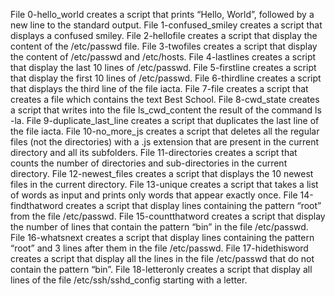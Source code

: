 File 0-hello_world creates a script that prints “Hello, World”, followed by a new line to the standard output.
File 1-confused_smiley creates a script that displays a confused smiley.
File 2-hellofile creates a script that display the content of the /etc/passwd file.
File 3-twofiles creates a script that display the content of /etc/passwd and /etc/hosts.
File 4-lastlines creates a script that display the last 10 lines of /etc/passwd.
File 5-firstline creates a script that display the first 10 lines of /etc/passwd.
File 6-thirdline creates a script that displays the third line of the file iacta.
File 7-file creates a script that creates a file which contains the text Best School.
File 8-cwd_state creates a script that writes into the file ls_cwd_content the result of the command ls -la.
File 9-duplicate_last_line creates a script that duplicates the last line of the file iacta.
File 10-no_more_js creates a script that deletes all the regular files (not the directories) with a .js extension that are present in the current directory and all its subfolders.
File 11-directories creates  a script that counts the number of directories and sub-directories in the current directory.
File 12-newest_files creates a script that displays the 10 newest files in the current directory.
File 13-unique creates a script that takes a list of words as input and prints only words that appear exactly once.
File 14-findthatword creates a script that display lines containing the pattern “root” from the file /etc/passwd.
File 15-countthatword creates a script that display the number of lines that contain the pattern “bin” in the file /etc/passwd.
File 16-whatsnext creates a script that display lines containing the pattern “root” and 3 lines after them in the file /etc/passwd.
File 17-hidethisword creates a script that display all the lines in the file /etc/passwd that do not contain the pattern “bin”.
File 18-letteronly creates a script that display all lines of the file /etc/ssh/sshd_config starting with a letter.
